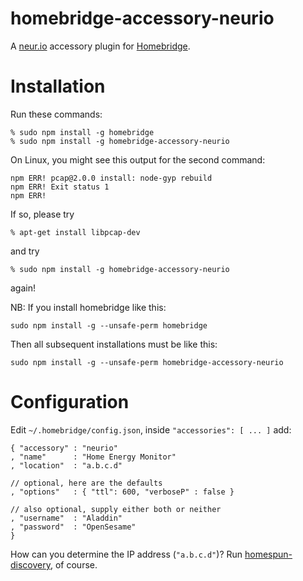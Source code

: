 # homebridge-accessory-neurio
A [neur.io](http://neur.io) accessory plugin for [Homebridge](https://github.com/nfarina/homebridge).

# Installation
Run these commands:

    % sudo npm install -g homebridge
    % sudo npm install -g homebridge-accessory-neurio

On Linux, you might see this output for the second command:

    npm ERR! pcap@2.0.0 install: node-gyp rebuild
    npm ERR! Exit status 1
    npm ERR!

If so, please try

    % apt-get install libpcap-dev

and try

    % sudo npm install -g homebridge-accessory-neurio

again!

NB: If you install homebridge like this:

    sudo npm install -g --unsafe-perm homebridge

Then all subsequent installations must be like this:

    sudo npm install -g --unsafe-perm homebridge-accessory-neurio

# Configuration
Edit `~/.homebridge/config.json`, inside `"accessories": [ ... ]` add:

    { "accessory" : "neurio"
    , "name"      : "Home Energy Monitor"
    , "location"  : "a.b.c.d"

    // optional, here are the defaults
    , "options"   : { "ttl": 600, "verboseP" : false }

    // also optional, supply either both or neither
    , "username"  : "Aladdin"
    , "password"  : "OpenSesame"
    }

How can you determine the IP address (`"a.b.c.d"`)?
Run [homespun-discovery](https://github.com/homespun/homespun-discovery),
of course.
